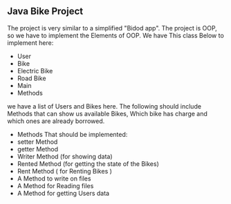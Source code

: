 ## Java Bike Project


The project is very similar to a simplified "Bidod app".
The project is OOP, so we have to implement the Elements of OOP.
We have This class Below to implement here:

 - User
 - Bike
 - Electric Bike 
 - Road Bike 
 - Main
 - Methods

we have a list of Users and Bikes here.
The following should include Methods that can show us available Bikes, Which bike has charge and which ones are already borrowed.

- Methods That should be implemented:
- setter Method
- getter Method 
- Writer Method (for showing data)
- Rented Method (for getting the state of the Bikes)
- Rent Method ( for Renting Bikes )
- A Method to write on files
- A Method for Reading files 
- A Method for getting Users data
